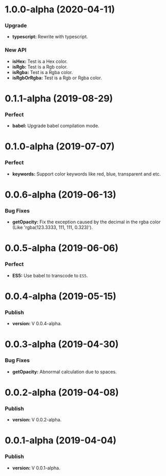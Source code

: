 # 1.0.0-alpha (2020-04-11)

### Upgrade

- **typescript:** Rewrite with typescript.

### New API

- **isHex:** Test is a Hex color.
- **isRgb:** Test is a Rgb color.
- **isRgba:** Test is a Rgba color.
- **isRgbOrRgba:** Test is a Rgb or Rgba color.

# 0.1.1-alpha (2019-08-29)

### Perfect

- **babel:** Upgrade babel compilation mode.

# 0.1.0-alpha (2019-07-07)

### Perfect

- **keywords:** Support color keywords like red, blue, transparent and etc.

# 0.0.6-alpha (2019-06-13)

### Bug Fixes

- **getOpacity:** Fix the exception caused by the decimal in the rgba color (Like 'rgba(123.3333, 111, 111, 0.323)').

# 0.0.5-alpha (2019-06-06)

### Perfect

- **ES5:** Use babel to transcode to `ES5`.

# 0.0.4-alpha (2019-05-15)

### Publish

- **version:** V 0.0.4-alpha.

# 0.0.3-alpha (2019-04-30)

### Bug Fixes

- **getOpacity:** Abnormal calculation due to spaces.

# 0.0.2-alpha (2019-04-08)

### Publish

- **version:** V 0.0.2-alpha.

# 0.0.1-alpha (2019-04-04)

### Publish

- **version:** V 0.0.1-alpha.
